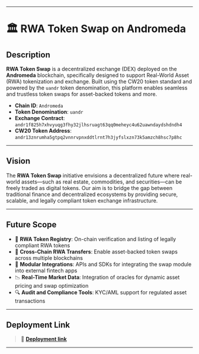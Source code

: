 
---

# 🏛️ RWA Token Swap on Andromeda

## Description

**RWA Token Swap** is a decentralized exchange (DEX) deployed on the **Andromeda** blockchain, specifically designed to support Real-World Asset (RWA) tokenization and exchange. Built using the CW20 token standard and powered by the `uandr` token denomination, this platform enables seamless and trustless token swaps for asset-backed tokens and more.

* **Chain ID**: `Andromeda`
* **Token Denomination**: `uandr`
* **Exchange Contract**: `andr1f825h7xhvyuqg3fhy32jlhsruagt63qq0meheyc4u62uawndaydshdndh4`
* **CW20 Token Address**: `andr13znrumha5gtpq2vnnrvpnxddtlrnt7h3jyfslxzn73k5amzch8hsc7p8hc`

---

## Vision

The **RWA Token Swap** initiative envisions a decentralized future where real-world assets—such as real estate, commodities, and securities—can be freely traded as digital tokens. Our aim is to bridge the gap between traditional finance and decentralized ecosystems by providing secure, scalable, and legally compliant token exchange infrastructure.

---

## Future Scope

* 🏢 **RWA Token Registry**: On-chain verification and listing of legally compliant RWA tokens
* 🔄 **Cross-Chain RWA Transfers**: Enable asset-backed token swaps across multiple blockchains
* 🧱 **Modular Integrations**: APIs and SDKs for integrating the swap module into external fintech apps
* 📉 **Real-Time Market Data**: Integration of oracles for dynamic asset pricing and swap optimization
* 🔍 **Audit and Compliance Tools**: KYC/AML support for regulated asset transactions

---

## Deployment Link

> 🔗 **[Deployment link](https://embeddables.testnet.andromedaprotocol.io/Andromeda/rwa-token)**

---

